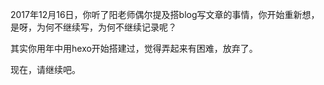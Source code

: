 
2017年12月16日，你听了阳老师偶尔提及搭blog写文章的事情，你开始重新想，是呀，为何不继续写，为何不继续记录呢？

其实你用年中用hexo开始搭建过，觉得弄起来有困难，放弃了。

现在，请继续吧。

